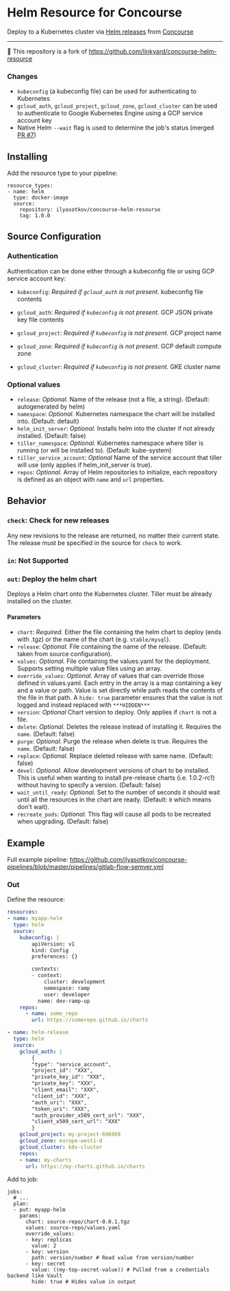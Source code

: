 # Helm Resource for Concourse

Deploy to a Kubernetes cluster via [Helm releases](https://github.com/kubernetes/helm) from [Concourse](https://concourse.ci/)

<hr>

🔌 This repository is a fork of <https://github.com/linkyard/concourse-helm-resource>

### Changes

- `kubeconfig` (a kubeconfig file) can be used for authenticating to Kubernetes
- `gcloud_auth`, `gcloud_project`, `gcloud_zone`, `gcloud_cluster` can be used to authenticate to Google Kubernetes Engine using a GCP service account key
- Native Helm `--wait` flag is used to determine the job's status (merged [PR #7](https://github.com/linkyard/concourse-helm-resource/pull/7))

## Installing

Add the resource type to your pipeline:
```
resource_types:
- name: helm
  type: docker-image
  source:
    repository: ilyasotkov/concourse-helm-resourse
    tag: 1.0.0
```


## Source Configuration

### Authentication

Authentication can be done either through a kubeconfig file or using GCP service account key:

* `kubeconfig`: *Required if `gcloud_auth` is not present.* kubeconfig file contents

* `gcloud_auth`: *Required if `kubeconfig` is not present.* GCP JSON private key file contents
* `gcloud_project`: *Required if `kubeconfig` is not present.* GCP project name
* `gcloud_zone`: *Required if `kubeconfig` is not present.* GCP default compute zone
* `gcloud_cluster`: *Required if `kubeconfig` is not present.* GKE cluster name

### Optional values

* `release`: *Optional.* Name of the release (not a file, a string). (Default: autogenerated by helm)
* `namespace`: *Optional.* Kubernetes namespace the chart will be installed into. (Default: default)
* `helm_init_server`: *Optional.* Installs helm into the cluster if not already installed. (Default: false)
* `tiller_namespace`: *Optional.* Kubernetes namespace where tiller is running (or will be installed to). (Default: kube-system)
* `tiller_service_account`: *Optional* Name of the service account that tiller will use (only applies if helm_init_server is true).
* `repos`: *Optional.* Array of Helm repositories to initialize, each repository is defined as an object with `name` and `url` properties.

## Behavior

### `check`: Check for new releases

Any new revisions to the release are returned, no matter their current state. The release must be specified in the
source for `check` to work.

### `in`: Not Supported

### `out`: Deploy the helm chart

Deploys a Helm chart onto the Kubernetes cluster. Tiller must be already installed
on the cluster.

#### Parameters

* `chart`: *Required.* Either the file containing the helm chart to deploy (ends with .tgz) or the name of the chart (e.g. `stable/mysql`).
* `release`: *Optional.* File containing the name of the release. (Default: taken from source configuration).
* `values`: *Optional.* File containing the values.yaml for the deployment. Supports setting multiple value files using an array.
* `override_values`: *Optional.* Array of values that can override those defined in values.yaml. Each entry in
  the array is a map containing a key and a value or path. Value is set directly while path reads the contents of
  the file in that path. A `hide: true` parameter ensures that the value is not logged and instead replaced with `***HIDDEN***`
* `version`: *Optional* Chart version to deploy. Only applies if `chart` is not a file.
* `delete`: *Optional.* Deletes the release instead of installing it. Requires the `name`. (Default: false)
* `purge`: *Optional.* Purge the release when delete is true. Requires the `name`. (Default: false)
* `replace`: *Optional.* Replace deleted release with same name. (Default: false)
* `devel`: *Optional.* Allow development versions of chart to be installed. This is useful when wanting to install pre-release
  charts (i.e. 1.0.2-rc1) without having to specify a version. (Default: false)
* `wait_until_ready`: *Optional.* Set to the number of seconds it should wait until all the resources in
    the chart are ready. (Default: `0` which means don't wait).
* `recreate_pods`: *Optional.* This flag will cause all pods to be recreated when upgrading. (Default: false)


## Example

Full example pipeline: <https://github.com/ilyasotkov/concourse-pipelines/blob/master/pipelines/gitlab-flow-semver.yml>

### Out

Define the resource:

```yaml
resources:
- name: myapp-helm
  type: helm
  source:
    kubeconfig: |
        apiVersion: v1
        kind: Config
        preferences: {}

        contexts:
        - context:
            cluster: development
            namespace: ramp
            user: developer
          name: dev-ramp-up
    repos:
      - name: some_repo
        url: https://somerepo.github.io/charts
```

```yaml
- name: helm-release
  type: helm
  source:
    gcloud_auth: |
        {
        "type": "service_account",
        "project_id": "XXX",
        "private_key_id": "XXX",
        "private_key": "XXX",
        "client_email": "XXX",
        "client_id": "XXX",
        "auth_uri": "XXX",
        "token_uri": "XXX",
        "auth_provider_x509_cert_url": "XXX",
        "client_x509_cert_url": "XXX"
        }
    gcloud_project: my-project-696969
    gcloud_zone: europe-west1-d
    gcloud_cluster: k8s-cluster
    repos:
    - name: my-charts
      url: https://my-charts.github.io/charts
```

Add to job:

```
jobs:
  # ...
  plan:
  - put: myapp-helm
    params:
      chart: source-repo/chart-0.0.1.tgz
      values: source-repo/values.yaml
      override_values:
      - key: replicas
        value: 2
      - key: version
        path: version/number # Read value from version/number
      - key: secret
        value: ((my-top-secret-value)) # Pulled from a credentials backend like Vault
        hide: true # Hides value in output
```
